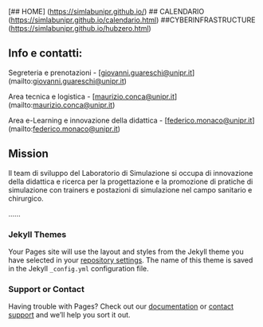[## HOME] (https://simlabunipr.github.io/)  ## CALENDARIO (https://simlabunipr.github.io/calendario.html)  ##CYBERINFRASTRUCTURE (https://simlabunipr.github.io/hubzero.html)

## Info e contatti: 
Segreteria e prenotazioni - [giovanni.guareschi@unipr.it] (mailto:giovanni.guareschi@unipr.it)

Area tecnica e logistica   - [maurizio.conca@unipr.it] (mailto:maurizio.conca@unipr.it)

Area e-Learning e innovazione della didattica - [federico.monaco@unipr.it] (mailto:federico.monaco@unipr.it)  
                         
                         
## Mission                        
Il team di sviluppo del Laboratorio di Simulazione si occupa di innovazione della didattica e ricerca per la progettazione e la promozione di pratiche di simulazione con trainers e postazioni di simulazione nel campo sanitario e chirurgico.
  





......

### Jekyll Themes

Your Pages site will use the layout and styles from the Jekyll theme you have selected in your [repository settings](https://github.com/simlabunipr/simlabunipr.github.io/settings). The name of this theme is saved in the Jekyll `_config.yml` configuration file.

### Support or Contact

Having trouble with Pages? Check out our [documentation](https://help.github.com/categories/github-pages-basics/) or [contact support](https://github.com/contact) and we’ll help you sort it out.
